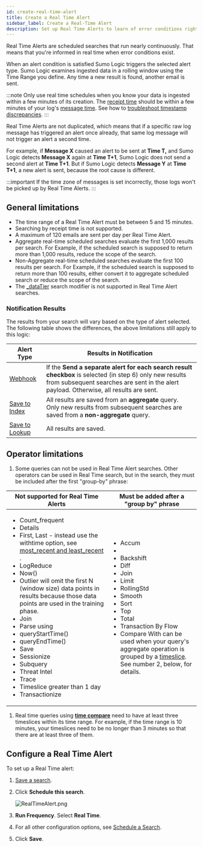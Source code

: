 ```yaml
---
id: create-real-time-alert
title: Create a Real Time Alert
sidebar_label: Create a Real-Time Alert
description: Set up Real Time Alerts to learn of error conditions right when they occur.
---
```


Real Time Alerts are scheduled searches that run nearly continuously. That means that you're informed in real time when error conditions exist.

When an alert condition is satisfied Sumo Logic triggers the selected alert type. Sumo Logic examines ingested data in a rolling window using the Time Range you define. Any time a new result is found, another email is sent.

:::note
Only use real time schedules when you know your data is ingested within a few minutes of its creation. The [receipt time](../../search/get-started-with-search/build-search/use-receipt-time.md) should be within a few minutes of your log's [message time](/docs/search/get-started-with-search/search-basics/built-in-metadata). See
how to [troubleshoot timestamp discrepancies](docs/send-data/collector-faq#troubleshooting-time-discrepancies).
:::

Real Time Alerts are not duplicated, which means that if a specific raw log message has triggered an alert once already, that same log message will not trigger an alert a second time.

For example, if **Message X** caused an alert to be sent at **Time T,** and Sumo Logic detects **Message X** again at **Time T+1**, Sumo Logic does not send a second alert at **Time T+1**. But if Sumo Logic detects **Message Y** at **Time T+1**, a new alert is sent, because the root cause is different.

:::important
If the time zone of messages is set incorrectly, those logs won't be picked up by Real Time Alerts.
:::

## General limitations

* The time range of a Real Time Alert must be between 5 and 15 minutes. 
* Searching by receipt time is not supported.
* A maximum of 120 emails are sent per day per Real Time Alert.
* Aggregate real-time scheduled searches evaluate the first 1,000 results per search. For Example, if the scheduled search is supposed to return more than 1,000 results, reduce the scope of the search.
* Non-Aggregate real-time scheduled searches evaluate the first 100 results per search. For Example, if the scheduled search is supposed to return more than 100 results, either convert it to aggregate scheduled search or reduce the scope of the search.
* The [\_dataTier](docs/manage/partitions-and-data-tiers/data-tiers.md) search modifier is not supported in Real Time Alert searches.

### Notification Results

The results from your search will vary based on the type of alert selected. The following table shows the differences, the above limitations still apply to this logic:

| Alert Type | Results in Notification |
| -- | -- |
| [Webhook](docs/manage/connections-and-integrations/webhook-connections/schedule-searches-webhook-connections.md) | If the **Send a separate alert for each search result checkbox** is selected (in step 6) only new results from subsequent searches are sent in the alert payload. Otherwise, all results are sent. |
| [Save to Index](save-to-index.md) | All results are saved from an **aggregate** query.<br/>Only new results from subsequent searches are saved from a **non-aggregate** query. |
| [Save to Lookup](save-to-lookup.md) | All results are saved. |

## Operator limitations

1. Some queries can not be used in Real Time Alert searches. Other operators can be used in Real Time search, but in the search, they must be included after the first "group-by" phrase:

| Not supported for Real Time Alerts | Must be added after a "group by" phrase |
| -- | -- |
| <ul><li>Count_frequent</li><li>Details</li><li>First, Last - instead use the withtime option, see [most_recent and least_recent](/docs/search/search-query-language/group-aggregate-operators#most_recent-least_recent) .</li><li>LogReduce</li><li>Now()</li><li>Outlier will omit the first N (window size) data points in results because those data points are used in the training phase.</li><li>Join</li><li>Parse using</li><li>queryStartTime()</li><li>queryEndTime()</li><li>Save</li><li>Sessionize</li><li>Subquery</li><li>Threat Intel</li><li>Trace</li><li>Timeslice greater than 1 day</li><li>Transactionize</li></ul> | <ul><li>Accum</li><li></li><li>Backshift</li><li>Diff</li><li>Join</li><li>Limit</li><li>RollingStd</li><li>Smooth</li><li>Sort</li><li>Top</li><li>Total</li><li>Transaction By Flow</li><li>Compare With can be used when your query's aggregate operation is grouped by a [timeslice](../../search/search-query-language/operators#timeslice). See number 2, below, for details.</li></ul> |

1. Real time queries using [**time compare**](../../search/time-compare.md) need to have at least three timeslices within its time range. For example, if the time range is 10 minutes, your timeslices need to be no longer than 3 minutes so that there are at least three of them.

## Configure a Real Time Alert

To set up a Real Time alert:

1. [Save a search](/docs/search/get-started-with-search/search-basics/save-search). 
1. Click **Schedule this search**.

    ![RealTimeAlert.png](/img/alerts/RealTimeAlert.png)

1. **Run Frequency**. Select **Real Time**.
1. For all other configuration options, see [Schedule a Search](schedule-search.md). 
1. Click **Save**. 
